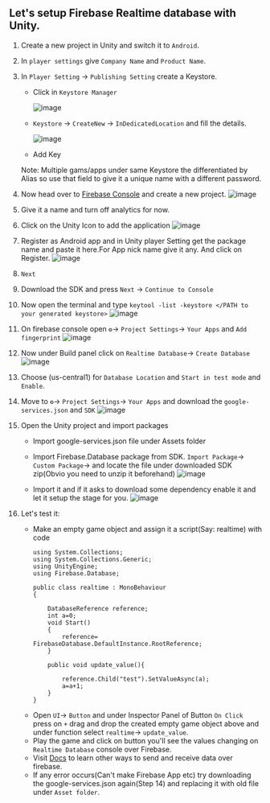## Let's setup Firebase Realtime database with Unity.

1. Create a new project in Unity and switch it to `Android`.
2. In `player settings` give `Company Name` and `Product Name`.
3. In `Player Setting` -> `Publishing Setting` create a Keystore.
    - Click in `Keystore Manager` 
     
      ![image](https://user-images.githubusercontent.com/43271546/111471138-9449de80-874e-11eb-8ac3-fe8d7c4f4197.png)
    
    - `Keystore` -> `CreateNew` -> `InDedicatedLocation` and fill the details.
      
      ![image](https://user-images.githubusercontent.com/43271546/111471633-1c2fe880-874f-11eb-9784-6bef164f90d6.png)

    - Add Key
    
    Note: Multiple gams/apps under same Keystore the differentiated by Alias so use that field to give it a unique name with a different password.
    
4. Now head over to [Firebase Console](https://console.firebase.google.com/) and create a new project.
  ![image](https://user-images.githubusercontent.com/43271546/111472412-edfed880-874f-11eb-88c2-d1008e5daa1e.png)

5. Give it a name and turn off analytics for now.
6. Click on the Unity Icon to add the application
    ![image](https://user-images.githubusercontent.com/43271546/111473895-80ec4280-8751-11eb-9ea9-74a91f0d7261.png)

7. Register as Android app and in Unity player Setting get the package name and paste it here.For App nick name give it any. And click on Register.
    ![image](https://user-images.githubusercontent.com/43271546/111474470-1ee00d00-8752-11eb-8d9a-274d0ec310ad.png)

8. `Next` 

9. Download the SDK and press `Next` -> `Continue to Console`

10. Now open the terminal and type `keytool -list -keystore </PATH to your generated keystore>`
    ![image](https://user-images.githubusercontent.com/43271546/111482342-d298cb00-8759-11eb-8c2b-09e1a5fcde18.png)

11. On firebase console open `⚙️`-> `Project Settings`-> `Your Apps` and `Add fingerprint`
    ![image](https://user-images.githubusercontent.com/43271546/111483074-797d6700-875a-11eb-9d51-ef56fe927047.png)

12. Now under Build panel click on `Realtime Database`-> `Create Database`
    ![image](https://user-images.githubusercontent.com/43271546/111483479-d1b46900-875a-11eb-9bf8-916d9179dbad.png)

13. Choose (us-central1) for `Database Location` and `Start in test mode` and `Enable`.
14. Move to `⚙️`-> `Project Settings`-> `Your Apps` and download the `google-services.json` and `SDK`
    ![image](https://user-images.githubusercontent.com/43271546/111484461-ca418f80-875b-11eb-931a-decb2a04b9a7.png)

15. Open the Unity project and import packages
    - Import google-services.json file under Assets folder
    - Import Firebase.Database package from SDK. `Import Package`-> `Custom Package`-> and locate the file under downloaded SDK zip(Obvio you need to unzip it beforehand)
        ![image](https://user-images.githubusercontent.com/43271546/111485414-9b77e900-875c-11eb-8f88-22daf782b4e9.png)
    
    - Import it and if it asks to download some dependency enable it and let it setup the stage for you.
        ![image](https://user-images.githubusercontent.com/43271546/111485820-f7db0880-875c-11eb-8d03-1096509b5ba3.png)

16. Let's test it:
    - Make an empty game object and assign it a script(Say: realtime) with code
        ```
        using System.Collections;
        using System.Collections.Generic;
        using UnityEngine;
        using Firebase.Database;

        public class realtime : MonoBehaviour
        {

            DatabaseReference reference;
            int a=0;
            void Start()
            {
                reference= FirebaseDatabase.DefaultInstance.RootReference;   
            }

            public void update_value(){

                reference.Child("test").SetValueAsync(a);
                a=a+1;
            }
        }

        ```
    -  Open `UI`-> `Button` and under Inspector Panel of Button `On Click` press on `+` drag and drop the created empty game object above and under function select `realtime`-> `update_value`.
    -  Play the game and click on button you'll see the values changing on `Realtime Database` console over Firebase.
    -  Visit [Docs](https://firebase.google.com/docs/database/unity/save-data) to learn other ways to send and receive data over firebase.
    -  If any error occurs(Can't make Firebase App etc) try downloading the google-services.json again(Step 14) and replacing it with old file under `Asset folder`. 
